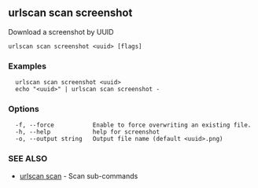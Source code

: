 ## urlscan scan screenshot

Download a screenshot by UUID

```
urlscan scan screenshot <uuid> [flags]
```

### Examples

```
  urlscan scan screenshot <uuid>
  echo "<uuid>" | urlscan scan screenshot -
```

### Options

```
  -f, --force           Enable to force overwriting an existing file.
  -h, --help            help for screenshot
  -o, --output string   Output file name (default <uuid>.png)
```

### SEE ALSO

* [urlscan scan](urlscan_scan.md)	 - Scan sub-commands

